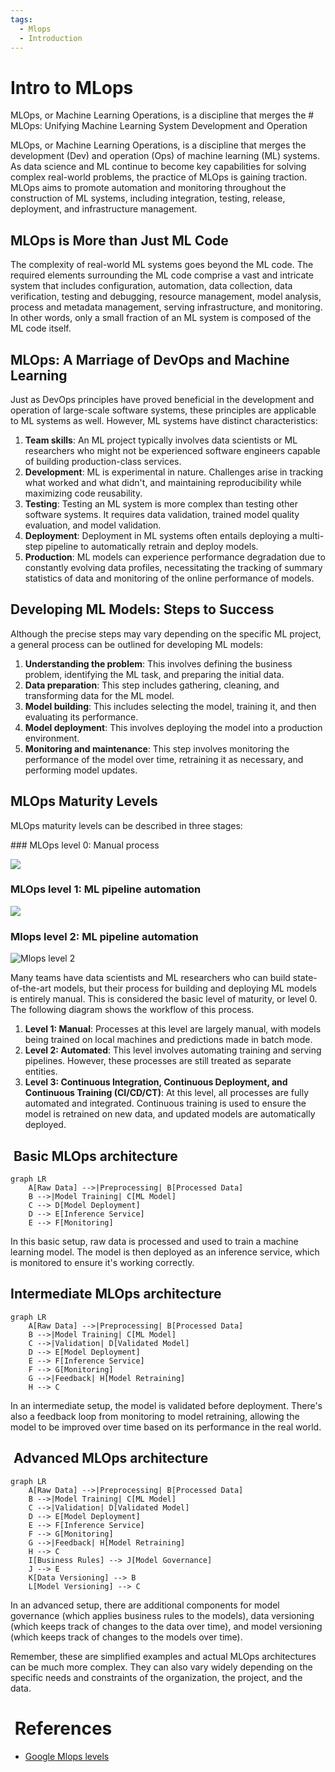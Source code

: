 ```yaml
---
tags:
  - Mlops
  - Introduction
---
```


# Intro to MLops

MLOps, or Machine Learning Operations, is a discipline that merges the # MLOps:
 Unifying Machine Learning System Development and Operation

MLOps, or Machine Learning Operations, is a discipline that merges the
 development (Dev) and operation (Ops) of machine learning (ML) systems. As
  data science and ML continue to become key capabilities for solving complex
   real-world problems, the practice of MLOps is gaining traction. MLOps aims
    to promote automation and monitoring throughout the construction of ML
     systems, including integration, testing, release, deployment, and
      infrastructure management.

## MLOps is More than Just ML Code

The complexity of real-world ML systems goes beyond the ML code. The required
 elements surrounding the ML code comprise a vast and intricate system that
  includes configuration, automation, data collection, data verification,
   testing and debugging, resource management, model analysis, process and
    metadata management, serving infrastructure, and monitoring. In other words,
    only a small fraction of an ML system is composed of the ML code
     itself.

## MLOps: A Marriage of DevOps and Machine Learning

Just as DevOps principles have proved beneficial in the development and
 operation of large-scale software systems, these principles are applicable to
  ML systems as well. However, ML systems have distinct characteristics:

1.  **Team skills**: An ML project typically involves data scientists or ML
    researchers who might not be experienced software engineers capable of
     building production-class services.
2.  **Development**: ML is experimental in nature. Challenges arise in tracking
    what worked and what didn't, and maintaining reproducibility while
     maximizing code reusability.
3.  **Testing**: Testing an ML system is more complex than testing other
   software systems. It requires data validation, trained model quality
    evaluation, and model validation.
4.  **Deployment**: Deployment in ML systems often entails deploying a
    multi-step pipeline to automatically retrain and deploy models.
5.  **Production**: ML models can experience performance degradation due to
    constantly evolving data profiles, necessitating the tracking of summary
     statistics of data and monitoring of the online performance of models.

## Developing ML Models: Steps to Success

Although the precise steps may vary depending on the specific ML project, a
 general process can be outlined for developing ML models:

1.  **Understanding the problem**: This involves defining the business problem,
    identifying the ML task, and preparing the initial data.
2.  **Data preparation**: This step includes gathering, cleaning, and
    transforming data for the ML model.
3.  **Model building**: This includes selecting the model, training it, and then
    evaluating its performance.
4.  **Model deployment**: This involves deploying the model into a production environment.
5.  **Monitoring and maintenance**: This step involves monitoring the
    performance of the model over time, retraining it as necessary, and
     performing model updates.

## MLOps Maturity Levels

MLOps maturity levels can be described in three stages:

### MLOps level 0: Manual process

![ ](mlops-maturity-level-0.svg)

### MLOps level 1: ML pipeline automation

![ ](mlops-maturity-level-1.svg)

### Mlops level 2: ML pipeline automation

![Mlops level 2](mlops-maturity-level-2.svg)

Many teams have data scientists and ML researchers who can build
 state-of-the-art models, but their process for building and deploying ML
  models is entirely manual. This is considered the basic level of maturity, or
   level 0. The following diagram shows the workflow of this process.

1.  **Level 1: Manual**: Processes at this level are largely manual, with models
    being trained on local machines and predictions made in batch mode.
2.  **Level 2: Automated**: This level involves automating training and serving
    pipelines. However, these processes are still treated as separate entities.
3.  **Level 3: Continuous Integration, Continuous Deployment, and Continuous
    Training (CI/CD/CT)**: At this level, all processes are fully automated and
      integrated. Continuous training is used to ensure the model is retrained
      on new data, and updated models are automatically deployed.

##  Basic MLOps architecture

```mermaid
graph LR
    A[Raw Data] -->|Preprocessing| B[Processed Data]
    B -->|Model Training| C[ML Model]
    C --> D[Model Deployment]
    D --> E[Inference Service]
    E --> F[Monitoring]
```

In this basic setup, raw data is processed and used to train a machine learning model.
The model is then deployed as an inference service, which is monitored to ensure
it's working correctly.

## Intermediate MLOps architecture

```mermaid
graph LR
    A[Raw Data] -->|Preprocessing| B[Processed Data]
    B -->|Model Training| C[ML Model]
    C -->|Validation| D[Validated Model]
    D --> E[Model Deployment]
    E --> F[Inference Service]
    F --> G[Monitoring]
    G -->|Feedback| H[Model Retraining]
    H --> C
```

In an intermediate setup, the model is validated before deployment. There's
 also a feedback loop from monitoring to model retraining, allowing the model
  to be improved
over time based on its performance in the real world.

##  Advanced MLOps architecture

```mermaid
graph LR
    A[Raw Data] -->|Preprocessing| B[Processed Data]
    B -->|Model Training| C[ML Model]
    C -->|Validation| D[Validated Model]
    D --> E[Model Deployment]
    E --> F[Inference Service]
    F --> G[Monitoring]
    G -->|Feedback| H[Model Retraining]
    H --> C
    I[Business Rules] --> J[Model Governance]
    J --> E
    K[Data Versioning] --> B
    L[Model Versioning] --> C
```

In an advanced setup, there are additional components for model governance (which
applies business rules to the models), data versioning (which keeps track of changes
to the data over time), and model versioning (which keeps track of changes to the
models over time).

Remember, these are simplified examples and actual MLOps architectures can be much
more complex. They can also vary widely depending on the specific needs and
constraints of the organization, the project, and the data.

#  References

* [Google Mlops levels](https://cloud.google.com/architecture/mlops-continuous-delivery-and-automation-pipelines-in-machine-learning)
